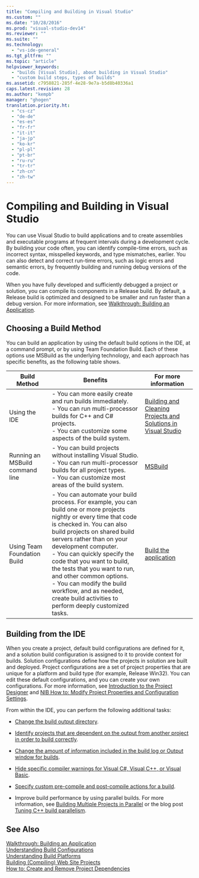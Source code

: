 ```yaml
---
title: "Compiling and Building in Visual Studio"
ms.custom: ""
ms.date: "10/28/2016"
ms.prod: "visual-studio-dev14"
ms.reviewer: ""
ms.suite: ""
ms.technology: 
  - "vs-ide-general"
ms.tgt_pltfrm: ""
ms.topic: "article"
helpviewer_keywords: 
  - "builds [Visual Studio], about building in Visual Studio"
  - "custom build steps, types of builds"
ms.assetid: c7958821-285f-4e28-9e7a-b5d8b40336a1
caps.latest.revision: 28
ms.author: "kempb"
manager: "ghogen"
translation.priority.ht: 
  - "cs-cz"
  - "de-de"
  - "es-es"
  - "fr-fr"
  - "it-it"
  - "ja-jp"
  - "ko-kr"
  - "pl-pl"
  - "pt-br"
  - "ru-ru"
  - "tr-tr"
  - "zh-cn"
  - "zh-tw"
---
```

# Compiling and Building in Visual Studio
You can use Visual Studio to build applications and to create assemblies and executable programs at frequent intervals during a development cycle. By building your code often, you can identify compile-time errors, such as incorrect syntax, misspelled keywords, and type mismatches, earlier. You can also detect and correct run-time errors, such as logic errors and semantic errors, by frequently building and running debug versions of the code.  
  
 When you have fully developed and sufficiently debugged a project or solution, you can compile its components in a Release build. By default, a Release build is optimized and designed to be smaller and run faster than a debug version. For more information, see [Walkthrough: Building an Application](../ide/walkthrough-building-an-application.md).  
  
## Choosing a Build Method  
 You can build an application by using the default build options in the IDE, at a command prompt, or by using Team Foundation Build. Each of these options use MSBuild as the underlying technology, and each approach has specific benefits, as the following table shows.  
  
|Build Method|Benefits|For more information|  
|------------------|--------------|--------------------------|  
|Using the IDE|-   You can more easily create and run builds immediately.<br />-   You can run multi-processor builds for C++ and C# projects.<br />-   You can customize some aspects of the build system.|[Building and Cleaning Projects and Solutions in Visual Studio](../ide/building-and-cleaning-projects-and-solutions-in-visual-studio.md)|  
|Running an MSBuild command line|-   You can build projects without installing Visual Studio.<br />-   You can run multi-processor builds for all project types.<br />-   You can customize most areas of the build system.|[MSBuild](../msbuild/msbuild1.md)|  
|Using Team Foundation Build|-   You can automate your build process. For example, you can build one or more projects nightly or every time that code is checked in. You can also build projects on shared build servers rather than on your development computer.<br />-   You can quickly specify the code that you want to build, the tests that you want to run, and other common options.<br />-   You can modify the build workflow, and as needed, create build activities to perform deeply customized tasks.|[Build the application](../Topic/Build%20the%20application.md)|  
  
## Building from the IDE  
 When you create a project, default build configurations are defined for it, and a solution build configuration is assigned to it to provide context for builds. Solution configurations define how the projects in solution are built and deployed. Project configurations are a set of project properties that are unique for a platform and build type (for example, Release Win32). You can edit these default configurations, and you can create your own configurations. For more information, see [Introduction to the Project Designer](http://msdn.microsoft.com/en-us/898dd854-c98d-430c-ba1b-a913ce3c73d7) and [NIB How to: Modify Project Properties and Configuration Settings](http://msdn.microsoft.com/en-us/e7184bc5-2f2b-4b4f-aa9a-3ecfcbc48b67).  
  
 From within the IDE, you can perform the following additional tasks:  
  
-   [Change the build output directory](../ide/how-to-change-the-build-output-directory.md).  
  
-   [Identify projects that are dependent on the output from another project in order to build correctly](../ide/how-to-create-and-remove-project-dependencies.md).  
  
-   [Change the amount of information included in the build log or Output window for builds](../ide/how-to-view-save-and-configure-build-log-files.md).  
  
-   [Hide specific compiler warnings for Visual C#, Visual C++, or Visual Basic](../ide/how-to-suppress-compiler-warnings.md).  
  
-   [Specify custom pre-compile and post-compile actions for a build](../ide/specifying-custom-build-events-in-visual-studio.md).  
  
-   Improve build performance by using parallel builds. For more information, see [Building Multiple Projects in Parallel](../msbuild/building-multiple-projects-in-parallel-with-msbuild.md) or the blog post [Tuning C++ build parallelism](http://blogs.msdn.com/b/msbuild/archive/2010/03/08/tuning-c-build-parallelism-in-vs2010.aspx).  
  
## See Also  
 [Walkthrough: Building an Application](../ide/walkthrough-building-an-application.md)   
 [Understanding Build Configurations](../ide/understanding-build-configurations.md)   
 [Understanding Build Platforms](../ide/understanding-build-platforms.md)   
 [Building (Compiling) Web Site Projects](../Topic/Building%20\(Compiling\)%20Web%20Site%20Projects.md)   
 [How to: Create and Remove Project Dependencies](../ide/how-to-create-and-remove-project-dependencies.md)